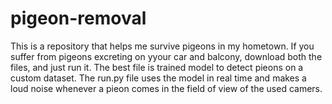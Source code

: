 # pigeon-removal

This is a repository that helps me survive pigeons in my hometown. If you suffer from pigeons excreting on yyour car and balcony, download both the files, and just run it. The best file is trained model to detect pieons on a custom dataset. The run.py file uses the model in real time and makes a loud noise whenever a pieon comes in the field of view of the used camers.
